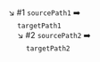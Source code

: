 ↘️  #1  `sourcePath1` ➡️  
&nbsp;&nbsp;&nbsp;&nbsp;`targetPath1`  
&nbsp;&nbsp;&nbsp;&nbsp;↘️  #2  `sourcePath2` ➡️  
&nbsp;&nbsp;&nbsp;&nbsp;&nbsp;&nbsp;&nbsp;&nbsp;`targetPath2`  
